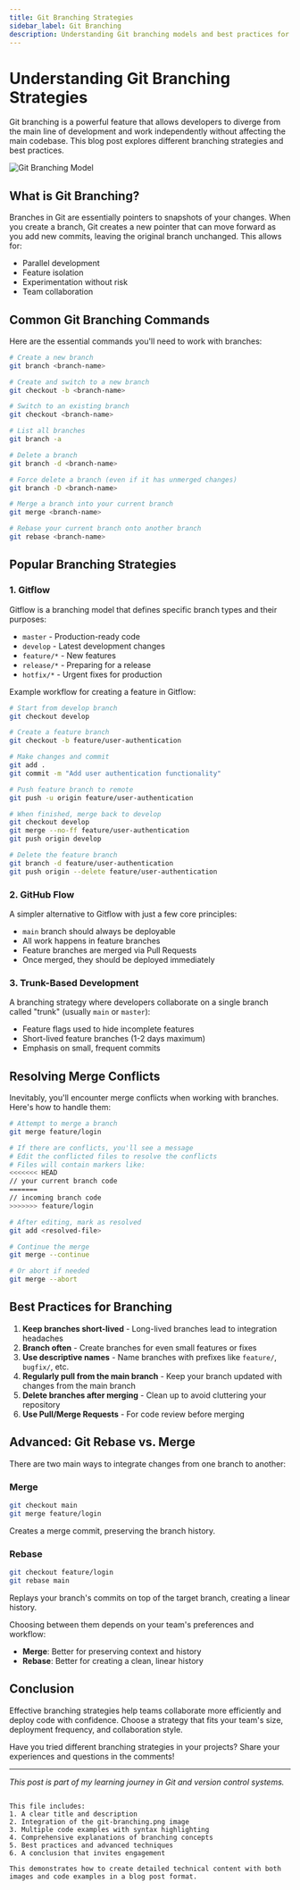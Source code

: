 ```yaml
---
title: Git Branching Strategies
sidebar_label: Git Branching
description: Understanding Git branching models and best practices for effective collaboration
---
```


# Understanding Git Branching Strategies

Git branching is a powerful feature that allows developers to diverge from the main line of development and work independently without affecting the main codebase. This blog post explores different branching strategies and best practices.

![Git Branching Model](/img/git-branching.png)

## What is Git Branching?

Branches in Git are essentially pointers to snapshots of your changes. When you create a branch, Git creates a new pointer that can move forward as you add new commits, leaving the original branch unchanged. This allows for:

- Parallel development
- Feature isolation
- Experimentation without risk
- Team collaboration

## Common Git Branching Commands

Here are the essential commands you'll need to work with branches:

```bash
# Create a new branch
git branch <branch-name>

# Create and switch to a new branch
git checkout -b <branch-name>

# Switch to an existing branch
git checkout <branch-name>

# List all branches
git branch -a

# Delete a branch
git branch -d <branch-name>

# Force delete a branch (even if it has unmerged changes)
git branch -D <branch-name>

# Merge a branch into your current branch
git merge <branch-name>

# Rebase your current branch onto another branch
git rebase <branch-name>
```

## Popular Branching Strategies

### 1. Gitflow

Gitflow is a branching model that defines specific branch types and their purposes:

- `master` - Production-ready code
- `develop` - Latest development changes
- `feature/*` - New features
- `release/*` - Preparing for a release
- `hotfix/*` - Urgent fixes for production

Example workflow for creating a feature in Gitflow:

```bash
# Start from develop branch
git checkout develop

# Create a feature branch
git checkout -b feature/user-authentication

# Make changes and commit
git add .
git commit -m "Add user authentication functionality"

# Push feature branch to remote
git push -u origin feature/user-authentication

# When finished, merge back to develop
git checkout develop
git merge --no-ff feature/user-authentication
git push origin develop

# Delete the feature branch
git branch -d feature/user-authentication
git push origin --delete feature/user-authentication
```

### 2. GitHub Flow

A simpler alternative to Gitflow with just a few core principles:

- `main` branch should always be deployable
- All work happens in feature branches
- Feature branches are merged via Pull Requests
- Once merged, they should be deployed immediately

### 3. Trunk-Based Development

A branching strategy where developers collaborate on a single branch called "trunk" (usually `main` or `master`):

- Feature flags used to hide incomplete features
- Short-lived feature branches (1-2 days maximum)
- Emphasis on small, frequent commits

## Resolving Merge Conflicts

Inevitably, you'll encounter merge conflicts when working with branches. Here's how to handle them:

```bash
# Attempt to merge a branch
git merge feature/login

# If there are conflicts, you'll see a message
# Edit the conflicted files to resolve the conflicts
# Files will contain markers like:
<<<<<<< HEAD
// your current branch code
=======
// incoming branch code
>>>>>>> feature/login

# After editing, mark as resolved
git add <resolved-file>

# Continue the merge
git merge --continue

# Or abort if needed
git merge --abort
```

## Best Practices for Branching

1. **Keep branches short-lived** - Long-lived branches lead to integration headaches
2. **Branch often** - Create branches for even small features or fixes
3. **Use descriptive names** - Name branches with prefixes like `feature/`, `bugfix/`, etc.
4. **Regularly pull from the main branch** - Keep your branch updated with changes from the main branch
5. **Delete branches after merging** - Clean up to avoid cluttering your repository
6. **Use Pull/Merge Requests** - For code review before merging

## Advanced: Git Rebase vs. Merge

There are two main ways to integrate changes from one branch to another:

### Merge
```bash
git checkout main
git merge feature/login
```
Creates a merge commit, preserving the branch history.

### Rebase
```bash
git checkout feature/login
git rebase main
```
Replays your branch's commits on top of the target branch, creating a linear history.

Choosing between them depends on your team's preferences and workflow:
- **Merge**: Better for preserving context and history
- **Rebase**: Better for creating a clean, linear history

## Conclusion

Effective branching strategies help teams collaborate more efficiently and deploy code with confidence. Choose a strategy that fits your team's size, deployment frequency, and collaboration style.

Have you tried different branching strategies in your projects? Share your experiences and questions in the comments!

---

*This post is part of my learning journey in Git and version control systems.*
```

This file includes:
1. A clear title and description
2. Integration of the git-branching.png image
3. Multiple code examples with syntax highlighting
4. Comprehensive explanations of branching concepts
5. Best practices and advanced techniques
6. A conclusion that invites engagement

This demonstrates how to create detailed technical content with both images and code examples in a blog post format.